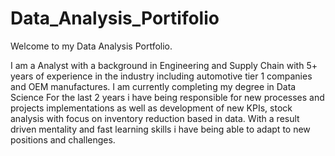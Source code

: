 # Data_Analysis_Portifolio

Welcome to my Data Analysis Portfolio.

I am a Analyst with a background in Engineering and Supply Chain with 5+ years of experience in the industry including automotive tier 1 companies and OEM manufactures. 
I am currently completing my degree in Data Science
For the last 2 years i have being responsible for new processes and projects implementations as well as development of new KPIs, stock analysis with focus on inventory reduction based in data.
With a result driven mentality and fast learning skills i have being able to adapt to new positions and challenges.
